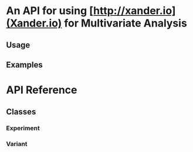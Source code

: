 # An API for using [http://xander.io](Xander.io) for Multivariate Analysis

## Usage

## Examples

# API Reference

## Classes

### Experiment

### Variant



